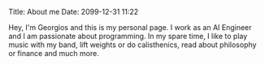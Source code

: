Title: About me
Date: 2099-12-31 11:22


Hey, I'm Georgios and this is my personal page. I work as an AI Engineer and I am passionate about programming. In my spare time, I like to play music with my band, lift weights or do calisthenics, read about philosophy or finance and much more.